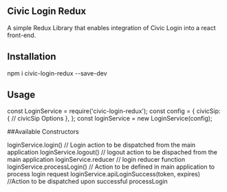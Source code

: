 ## Civic Login Redux

A simple Redux Library that enables integration of Civic Login into a react front-end.

## Installation

npm i civic-login-redux --save-dev
## Usage

const LoginService = require('civic-login-redux');
const config = {
  civicSip: {
    // civicSip Options
  },
};
const loginService = new LoginService(config);

##Available Constructors

loginService.login() // Login action to be dispatched from the main application
loginService.logout() // logout action to be dispached from the main application
loginService.reducer  // login reducer function
loginService.processLogin() // Action to be defined in main application to process login request
loginService.apiLoginSuccess(token, expires) //Action to be dispatched upon successful processLogin